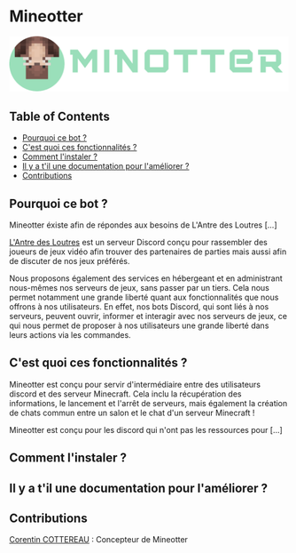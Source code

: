 # Mineotter

![mineotter-logo](https://github.com/Corentin-cott/mineotter-bot/blob/main/imgs/logo.png)

## Table of Contents

- [Pourquoi ce bot ?](#Pourquoi ce bot ?)
- [C'est quoi ces fonctionnalités ?](#C'est quoi ces fonctionnalités ?)
- [Comment l'instaler ?](#Comment l'instaler ?)
- [Il y a t'il une documentation pour l'améliorer ?](#Il y a t'il une documentation pour l'améliorer ?)
- [Contributions](#Contributions)

## Pourquoi ce bot ?

Mineotter éxiste afin de répondes aux besoins de L'Antre des Loutres [...]

[L'Antre des Loutres](https://discord.gg/k4ZBFVdntp) est un serveur Discord conçu pour rassembler des joueurs de jeux vidéo afin trouver des partenaires de parties mais aussi afin de discuter de nos jeux préférés.

Nous proposons également des services en hébergeant et en administrant nous-mêmes nos serveurs de jeux, sans passer par un tiers. Cela nous permet notamment une grande liberté quant aux fonctionnalités que nous offrons à nos utilisateurs. En effet, nos bots Discord, qui sont liés à nos serveurs, peuvent ouvrir, informer et interagir avec nos serveurs de jeux, ce qui nous permet de proposer à nos utilisateurs une grande liberté dans leurs actions via les commandes.

## C'est quoi ces fonctionnalités ?

Mineotter est conçu pour servir d'intermédiaire entre des utilisateurs discord et des serveur Minecraft. Cela inclu la récupération des informations, le lancement et l'arrêt de serveurs, mais également la création de chats commun entre un salon et le chat d'un serveur Minecraft !

Mineotter est conçu pour les discord qui n'ont pas les ressources pour [...]

## Comment l'instaler ?

## Il y a t'il une documentation pour l'améliorer ?

## Contributions

[Corentin COTTEREAU](https://github.com/Corentin-cott) : Concepteur de Mineotter
